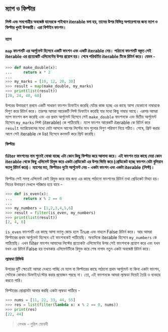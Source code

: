 ## ম্যাপ ও ফিল্টার

#### লিস্ট এবং সমগোত্রীয় অবজেক্ট যাদেরকে পাইথনে iterable বলা হয়, তাদের উপর বিভিন্ন অপারেশনের জন্য ম্যাপ ও ফিল্টার খুবই উপকারী। এরা বিল্টইন ফাংশন।

**ম্যাপ**

#### ```map``` ফাংশনটি এর আর্গুমেন্ট হিসেবে একটি ফাংশন এবং একটি iterable নেয়। পাঠানো ফাংশনটি বস্তুত সেই iterable এর প্রত্যেকটি এলিমেন্টের উপর প্রয়োগ হয়। শেষে পরিবর্তিত iterable টিকে রিটার্ন করে। যেমন - 

```python
>>> def make_double(x):
...     return x * 2
...
>>> my_marks = [10, 12, 20, 30]
>>> result = map(make_double, my_marks)
>>> print(list(result))
[20, 24, 40, 60]
```

উপরের উদাহরণে প্রথমে একটি সাধারণ ফাংশন ডিফাইন করেছি যেটার কাজ হচ্ছে এর কাছে আসা যেকোনো নাম্বারকে দিগুণ করে রিটার্ন করে। তারপর আমরা আরেকটি লিস্ট ডিফাইন করেছি যার মধ্যে কিছু নাম্বার আছে। এরপর আমরা ম্যাপ ফাংশন কল করেছি এবং এর প্রথম আর্গুমেন্ট হিসেবে সেই ```make_double``` ফাংশনকে এবং দ্বিতীয় আর্গুমেন্ট হিসেবে ```my_marks``` লিস্ট (iterable) কে পাঠিয়েছি। ম্যাপ ফাংশন আরেকটি iterable কে রিটার্ন করে ```result``` ভ্যারিয়েবলের মধ্যে যেটা আসলে আগের লিস্টের মান গুলোর দিগুণ পরিমাণ নিয়ে গঠিত। শেষে, প্রিন্ট করার আগে সেই iterable কে list হিসেবে কনভার্ট করে প্রিন্ট করেছি।

**ফিল্টার**

#### filter ফাংশনের নাম শুনেই বোঝা যাচ্ছে এটা কোন কিছু ফিল্টার করে আলাদা করে। এই ফাংশন তার কাছে দেয়া কোন iterable থেকে কিছু এলিমেন্ট রিমুভ করে একটা প্রেডিকেট এর উপর ভিত্তি করে (প্রেডিকেট হচ্ছে ফাংশন যেটা বুলিয়ান ভ্যালু রিটার্ন করে)। ম্যাপের মত, ফিল্টারও দুটো আর্গুমেন্ট নেয় - একটা ফাংশন এবং একটা iterable (লিস্ট)।

ফিল্টার সেই সমস্থ এলিমেন্ট কেই রিমুভ করে যার জন্য এর কাছে পাঠানো ফাংশনের রিটার্ন তথা প্রেডিকেট মিথ্যা হয়। নিচের উদাহরণ দেখলে পরিষ্কার হয়ে যাবে - 

```python
>>> def is_even(x):
...     return x % 2 == 0
...
>>> my_numbers = [1,2,3,4,5,6]
>>> result = filter(is_even, my_numbers)
>>> print(list(result))
[2, 4, 6]
```

```is_even``` ফাংশনটি এর কাছে আসা ভ্যালু জোড় হলে True এবং নাহলে False রিটার্ন করে। আর আমরা ফিল্টারের প্রথম আর্গুমেন্ট হিসেবে এই ফাংশনকেই পাঠিয়েছি। অন্যদিকে iterable হিসেবে ```my_numbers``` কে পাঠিয়েছি। এখন filter ফাংশন আমাদের লিস্টের প্রত্যেকটা এলিমেন্টের উপর সেই ফাংশনকে প্রয়োগ করে এবং যখন যখন এর রিটার্ন False হয় তখনকার এলিমেন্টটিকে রিমুভ করে শেষ নাগাদ নতুন একটা অবজেক্ট রিটার্ন করে।

**ল্যাম্বডা রিভিউ** 

উপরের দুটি ক্ষেত্রেই আমরা দেখতে পাচ্ছি যে ম্যাপ বা ফিল্টারের কাছে পাঠানো প্রথম আর্গুমেন্ট যা কিনা একটা ফাংশন, সেটাকে কোথাও ডিফাইন/স্টোর করার প্রয়োজন পরছে না। তো, এই ফাংশনকে আমরা ল্যাম্বডা দিয়েই তৈরি ও ব্যবহার করতে পারি। 

ফিল্টারের প্রোগ্রামটা আবার করছি একটা ল্যম্বডা পাঠিয়ে - 

```python
>>> nums = [11, 22, 33, 44, 55]
>>> res = list(filter(lambda x: x % 2 == 0, nums))
>>> print(res)
[22, 44]
```

>  লেখক  - নুহিল মেহেদী
